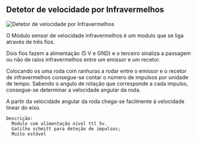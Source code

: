 ## Detetor de velocidade por Infravermelhos

![Detetor de velocidade por Infravermelhos](https://user-images.githubusercontent.com/89998899/148084252-934db95f-f614-4415-86c4-cc3dc613d9f6.jpg)


O Módulo sensor de velocidade infravermelhos é um modulo que se liga através de três fios.

Dois fios fazem a alimentação (5 V e GND) e o terceiro sinaliza a passagem ou não de raios infravermelhos entre um emissor e um recetor.

Colocando os uma roda com ranhuras a rodar entre o emissor e o recetor de infravermelhos consegue-se contar o número de impulsos por unidade de tempo. Sabendo o angulo de rotação que corresponde a cada impulso, consegue-se determinar a velocidade angular da roda.

A partir da velocidade angular da roda chega-se facilmente á velocidade linear do eixo.

    Descrição:
      Modulo com alimentação nível ttl 5v.
      Gatilho schmitt para deteção de impulsos;
      Muito estável
